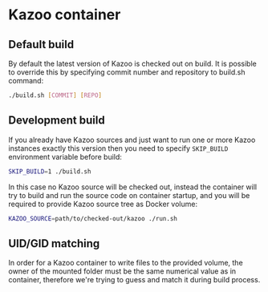 # Kazoo container

## Default build

By default the latest version of Kazoo is checked out on build. It is possible to override this by
specifying commit number and repository to build.sh command:
```sh
./build.sh [COMMIT] [REPO]
```

## Development build

If you already have Kazoo sources and just want to run one or more Kazoo instances exactly this version
then you need to specify `SKIP_BUILD` environment variable before build:
```sh
SKIP_BUILD=1 ./build.sh
```

In this case no Kazoo source will be checked out, instead the container will try to build and run
the source code on container startup, and you will be required to provide Kazoo source tree as Docker volume:
```sh
KAZOO_SOURCE=path/to/checked-out/kazoo ./run.sh
```

## UID/GID matching

In order for a Kazoo container to write files to the provided volume, the owner of the mounted folder must be the same numerical value as in container, therefore we're trying to guess and match it during build process.
